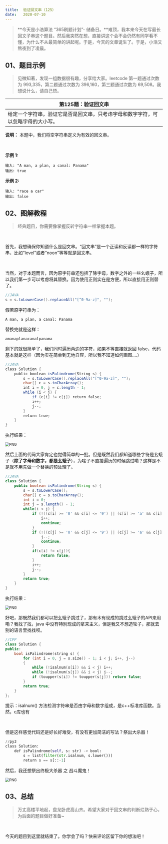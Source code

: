 ```yaml
---
title:	验证回文串（125）
date:	2020-07-10
---
```


> **今天是小浩算法 “365刷题计划”- 储备日。**难顶，我本来今天在写最长回文子串这个题目。然后我突然在想，直接讲这个会不会仍然有同学看不懂，为什么不从最简单的讲起呢。于是，今天的文章诞生了。于是，小浩又熬夜到了凌晨。

## 01、题目示例

> 见微知著，发现一组数据很有趣，分享给大家。leetcode 第一题通过次数为 993,335，第二题通过次数为 396,160，第三题通过次数为 69,508。我想说什么，请自己悟。

| 第125题：验证回文串                                          |
| ------------------------------------------------------------ |
| 给定一个字符串，验证它是否是回文串，只考虑字母和数字字符，可以忽略字母的大小写。 |

**说明：** 本题中，我们将空字符串定义为有效的回文串。

<br/>

**示例 1:**

```
输入: "A man, a plan, a canal: Panama"
输出: true
```

**示例 2:**

```
输入: "race a car"
输出: false
```

## 02、图解教程

> 经典题目，你需要像掌握反转字符串一样掌握本题。

<br/>

首先，我想确保你知道什么是回文串。“回文串”是一个正读和反读都一样的字符串，比如“level”或者“noon”等等就是回文串。

<br/>

当然，对于本题而言，因为原字符串还包括了除字母，数字之外的一些幺蛾子，所以我们第一步可以考虑将其替换。因为使用正则实在是方便，所以直接用正则替了。

```java
//JAVA
s = s.toLowerCase().replaceAll("[^0-9a-z]", "");
```

假若原字符串为：

```
A man, a plan, a canal: Panama
```

替换完就是这样：

```
amanaplanacanalpanama
```

剩下的就很简单了，我们同时遍历两边的字符，如果不等直接就返回 false，代码基本就是这样（因为实在简单到无地自容，所以我不知道如何画图....）

```java
//JAVA 
class Solution { 
    public boolean isPalindrome(String s) { 
        s = s.toLowerCase().replaceAll("[^0-9a-z]", "");
        char[] c = s.toCharArray(); 
        int i = 0, j = c.length - 1; 
        while (i < j) { 
            if (c[i] != c[j]) return false; 
            i++;
            j--;
        }
        return true;
    }
}
```

执行结果：

<img src="./305/1.jpg" alt="PNG" style="zoom: 80%;" />

然后上面的代码大家肯定也觉得简单的一批。但是既然我们都知道哪些字符是幺蛾子（**除了字母和数字，都是幺蛾子**），为啥子不直接遍历的时候跳过嘞？这样是不是就不用先做一个替换的预处理了。

```java
//JAVA
class Solution {
    public boolean isPalindrome(String s) {
        s = s.toLowerCase();
        char[] c = s.toCharArray();
        int i = 0;
        int j = s.length() - 1;
        while(i < j) {
            if (!((c[i] >= '0' && c[i] <= '9') || (c[i] >= 'a' && c[i] <= 'z'))) {
                i++;
                continue;
            }
            if (!((c[j] >= '0' && c[j] <= '9') || (c[j] >= 'a' && c[j] <= 'z'))) {
                j--;
                continue;
            }
            if(c[i] != c[j]){
                return false;
            }
            i++;
            j--;
        }
        return true;
    }
}
```

执行结果：

<img src="./305/2.jpg" alt="PNG" style="zoom: 80%;" />

好吧，那既然我们都可以把幺蛾子跳过了，那有木有现成的跳过幺蛾子的API来用嘞？我找了找，java 中没有特别现成的拿来主义，但是我又不想造轮子，那就去别的语言里找找呗。

```cpp
//CPP
class Solution {
public:
    bool isPalindrome(string s) {
        for (int i = 0, j = s.size() - 1; i < j; i++, j--)     
        {
            while (!isalnum(s[i]) && i < j) i++;       
            while (!isalnum(s[j]) && i < j) j--;   
            if (toupper(s[i]) != toupper(s[j])) return false;
        }
        return true;
    }
};
```

提示：isalnum() 方法检测字符串是否由字母和数字组成，是c++标准库函数。当然，c库也有

<br/>

但是这样感觉代码还是好长好难受，有没有更加简洁的写法？祭出大杀器！

```python
//py3
class Solution:
    def isPalindrome(self, s: str) -> bool:
        s = list(filter(str.isalnum, s.lower()))
        return s == s[::-1] 
```

然后，我还想祭出终极大杀器 之 战斗魔鬼！

<img src="./305/3.jpg" alt="PNG" style="zoom: 80%;" />

## 03、总结

> 万丈高楼平地起，盘龙卧虎高山齐。希望大家对于回文串的判断烂熟于心，为后面的题目做好准备~

<br/>

今天的题目到这里就结束了。你学会了吗？快来评论区留下你的想法吧！